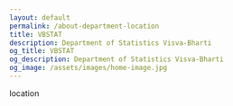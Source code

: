 ```yaml
---
layout: default
permalink: /about-department-location
title: VBSTAT
description: Department of Statistics Visva-Bharti
og_title: VBSTAT
og_description: Department of Statistics Visva-Bharti
og_image: /assets/images/home-image.jpg
---
```

 


location